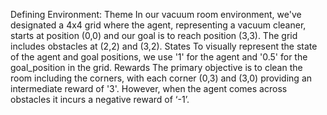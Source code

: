 Defining Environment:
Theme
In our vacuum room environment, we've designated a 4x4 grid where the agent, representing a vacuum cleaner, starts at position (0,0) and our goal is to reach position (3,3). The grid includes obstacles at (2,2) and (3,2).
States
To visually represent the state of the agent and goal positions, we use '1' for the agent and '0.5' for the goal_position in the grid.
Rewards
The primary objective is to clean the room including the corners, with each corner (0,3) and (3,0) providing an intermediate reward of '3'. However, when the agent comes across obstacles it incurs a negative reward of ‘-1’.

